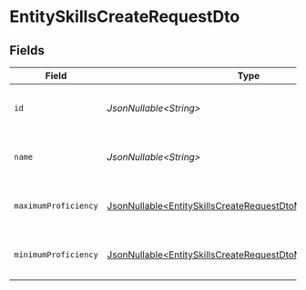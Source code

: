 # EntitySkillsCreateRequestDto


## Fields

| Field                                                                                                                                      | Type                                                                                                                                       | Required                                                                                                                                   | Description                                                                                                                                | Example                                                                                                                                    |
| ------------------------------------------------------------------------------------------------------------------------------------------ | ------------------------------------------------------------------------------------------------------------------------------------------ | ------------------------------------------------------------------------------------------------------------------------------------------ | ------------------------------------------------------------------------------------------------------------------------------------------ | ------------------------------------------------------------------------------------------------------------------------------------------ |
| `id`                                                                                                                                       | *JsonNullable\<String>*                                                                                                                    | :heavy_minus_sign:                                                                                                                         | The ID associated with this skill                                                                                                          | 16873-IT345                                                                                                                                |
| `name`                                                                                                                                     | *JsonNullable\<String>*                                                                                                                    | :heavy_minus_sign:                                                                                                                         | The name associated with this skill                                                                                                        | Information-Technology                                                                                                                     |
| `maximumProficiency`                                                                                                                       | [JsonNullable\<EntitySkillsCreateRequestDtoMaximumProficiency>](../../models/components/EntitySkillsCreateRequestDtoMaximumProficiency.md) | :heavy_minus_sign:                                                                                                                         | The proficiency level of the skill                                                                                                         |                                                                                                                                            |
| `minimumProficiency`                                                                                                                       | [JsonNullable\<EntitySkillsCreateRequestDtoMinimumProficiency>](../../models/components/EntitySkillsCreateRequestDtoMinimumProficiency.md) | :heavy_minus_sign:                                                                                                                         | The proficiency level of the skill                                                                                                         |                                                                                                                                            |